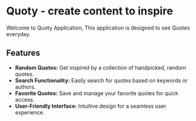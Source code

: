 # Quoty - create content to inspire

Welcome to Quoty Application, This application is designed to see Quotes everyday.

## Features

- **Random Quotes:** Get inspired by a collection of handpicked, random quotes.
- **Search Functionality:** Easily search for quotes based on keywords or authors.
- **Favorite Quotes:** Save and manage your favorite quotes for quick access.
- **User-Friendly Interface:** Intuitive design for a seamless user experience.

